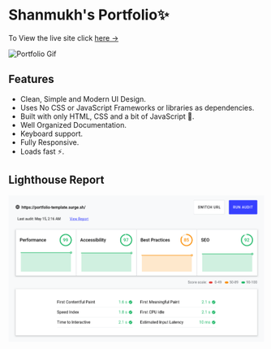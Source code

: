 # Shanmukh's Portfolio✨

To View the live site click [here &rarr;](https://shanmukh-portfolio.vercel.app/)

![Portfolio Gif](/images/portfolio.gif)

## Features

- Clean, Simple and Modern UI Design.
- Uses No CSS or JavaScript Frameworks or libraries as dependencies.
- Built with only HTML, CSS and a bit of JavaScript 🔨.
- Well Organized Documentation.
- Keyboard support.
- Fully Responsive.
- Loads fast ⚡.

## Lighthouse Report

![Lighthouse Report](/images/lighthouse-report.png)


